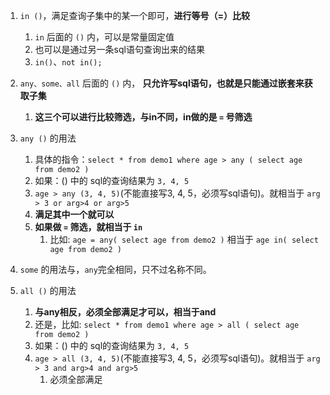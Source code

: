 
1. `in ()`，满足查询子集中的某一个即可，**进行等号（=）比较**
   1. `in` 后面的 `()` 内，可以是常量固定值
   2. 也可以是通过另一条sql语句查询出来的结果 
   3. `in()`、`not in();`



2. `any、some、all` 后面的 `()` 内， **只允许写sql语句，也就是只能通过嵌套来获取子集**
   1. **这三个可以进行比较筛选，与in不同，in做的是 `=` 号筛选**

3. `any ()` 的用法
   1. 具体的指令：`select * from demo1 where age > any ( select age from demo2 )`
   2. 如果：() 中的 sql的查询结果为 `3, 4, 5`
   3. `age > any (3, 4, 5)`(不能直接写3, 4, 5，必须写sql语句)。就相当于 `arg > 3 or arg>4 or arg>5`
   4. **满足其中一个就可以**
   5. **如果做 `=` 筛选，就相当于 `in`**
      1. 比如: `age = any( select age from demo2 )` 相当于 `age in( select age from demo2 )`

4. `some` 的用法与，`any`完全相同，只不过名称不同。


5. `all ()` 的用法
   1. **与any相反，必须全部满足才可以，相当于and**
   2. 还是，比如: `select * from demo1 where age > all ( select age from demo2 )`
   3. 如果：() 中的 sql的查询结果为 `3, 4, 5`
   4. `age > all (3, 4, 5)`(不能直接写3, 4, 5，必须写sql语句)。就相当于 `arg > 3 and arg>4 and arg>5`
      1. 必须全部满足
   
